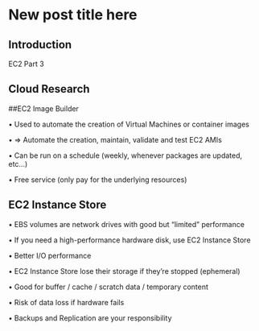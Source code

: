 
# New post title here

## Introduction

EC2 Part 3


## Cloud Research

##EC2 Image Builder

• Used to automate the creation of Virtual Machines or container images

 • => Automate the creation, maintain, validate and test EC2 AMIs 
 
• Can be run on a schedule (weekly, whenever packages are updated, etc…) 

• Free service (only pay for the underlying resources)


## EC2 Instance Store
• EBS volumes are network drives with good but “limited” performance

• If you need a high-performance hardware disk, use EC2 Instance Store

• Better I/O performance

• EC2 Instance Store lose their storage if they’re stopped (ephemeral)

• Good for buffer / cache / scratch data / temporary content

• Risk of data loss if hardware fails

• Backups and Replication are your responsibility
